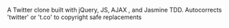 A Twitter clone built with jQuery, JS, AJAX , and Jasmine TDD. Autocorrects 'twitter' or 't.co' to copyright safe replacements
